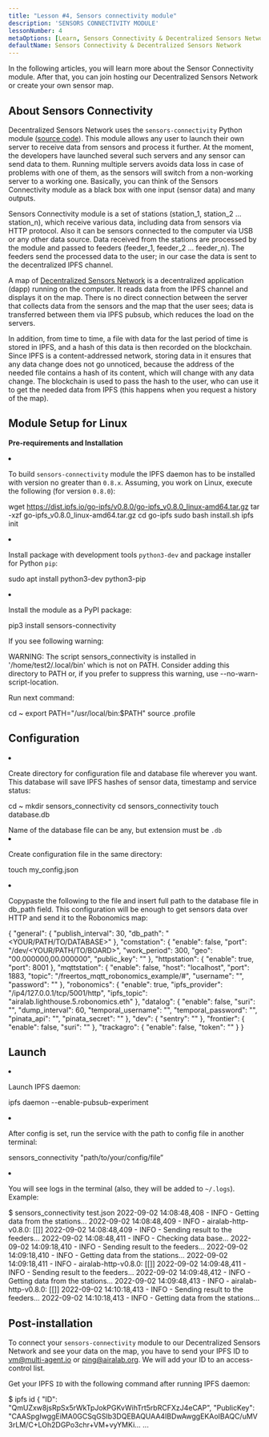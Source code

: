 ```yaml
---
title: "Lesson #4, Sensors connectivity module"
description: 'SENSORS CONNECTIVITY MODULE'
lessonNumber: 4
metaOptions: [Learn, Sensors Connectivity & Decentralized Sensors Network]
defaultName: Sensors Connectivity & Decentralized Sensors Network
---
```


In the following articles, you will learn more about the Sensor Connectivity module. After that, you can join hosting our Decentralized Sensors Network or create your own sensor map.

## About Sensors Connectivity

Decentralized Sensors Network uses the `sensors-connectivity` Python module ([source code](https://github.com/airalab/sensors-connectivity)). This module allows any user to launch their own server to receive data from sensors and process it further. At the moment, the developers have launched several such servers and any sensor can send data to them. Running multiple servers avoids data loss in case of problems with one of them, as the sensors will switch from a non-working server to a working one. Basically, you can think of the Sensors Connectivity module as a black box with one input (sensor data) and many outputs.

<LessonImages  figure figureCaption="Module architecture" src="sensors-connectivity-course/lesson-4-1.png" alt="Module architecture"/>

Sensors Connectivity module is a set of stations (station_1, station_2 ... station_n), which receive various data, including data from sensors via HTTP protocol. Also it can be sensors connected to the computer via USB or any other data source. Data received from the stations are processed by the module and passed to feeders (feeder_1, feeder_2 ... feeder_n). The feeders send the processed data to the user; in our case the data is sent to the decentralized IPFS channel. 

A map of [Decentralized Sensors Network](https://sensors.robonomics.network/#/) is a decentralized application (dapp) running on the computer. It reads data from the IPFS channel and displays it on the map. There is no direct connection between the server that collects data from the sensors and the map that the user sees; data is transferred between them via IPFS pubsub, which reduces the load on the servers. 

In addition, from time to time, a file with data for the last period of time is stored in IPFS, and a hash of this data is then recorded on the blockchain. Since IPFS is a content-addressed network, storing data in it ensures that any data change does not go unnoticed, because the address of the needed file contains a hash of its content, which will change with any data change. The blockchain is used to pass the hash to the user, who can use it to get the needed data from IPFS (this happens when you request a history of the map).

## Module Setup for Linux

**Pre-requirements and Installation**

<List type="numbers">

<li>

To build `sensors-connectivity` module the IPFS daemon has to be installed with version no greater than `0.8.x`. Assuming, you work on Linux, execute the following (for version `0.8.0`):

<LessonCodeWrapper codeClass="big-code" language="bash">wget https://dist.ipfs.io/go-ipfs/v0.8.0/go-ipfs_v0.8.0_linux-amd64.tar.gz
tar -xzf go-ipfs_v0.8.0_linux-amd64.tar.gz
cd go-ipfs
sudo bash install.sh
ipfs init</LessonCodeWrapper>

</li>


<li>

Install package with development tools `python3-dev` and package installer for Python `pip`:

<LessonCodeWrapper codeClass="long-code" language="bash">sudo apt install python3-dev python3-pip</LessonCodeWrapper>

</li>


<li>

Install the module as a PyPI package:

<LessonCodeWrapper codeClass="long-code" language="bash">pip3 install sensors-connectivity</LessonCodeWrapper>

If you see following warning: 

<LessonCodeWrapper codeClass="big-code" language="bash">WARNING: The script sensors_connectivity is installed in '/home/test2/.local/bin' which is not on PATH.
Consider adding this directory to PATH or, if you prefer to suppress this warning, use --no-warn-script-location.</LessonCodeWrapper>

Run next command:

<LessonCodeWrapper  language="bash">cd ~
export PATH="/usr/local/bin:$PATH"
source .profile</LessonCodeWrapper>

</li>

</List>

## Configuration

<List type="numbers">

<li>

Create directory for configuration file and database file wherever you want. This database will save IPFS hashes of sensor data, timestamp and service status:

<LessonCodeWrapper language="bash">cd ~
mkdir sensors_connectivity
cd sensors_connectivity
touch database.db</LessonCodeWrapper>

<RoboAcademyNote type="okay" title="INFO">
Name of the database file can be any, but extension must be <code>.db</code>
</RoboAcademyNote>

</li>


<li>

Create configuration file in the same directory:

<LessonCodeWrapper language="bash">touch my_config.json</LessonCodeWrapper>

</li>


<li>

Copypaste the following to the file and insert full path to the database file in db_path field. This configuration will be enough to get sensors data over HTTP and send it to the Robonomics map:

<LessonCodeWrapper codeClass="big-code" language="json">{
   "general": {
      "publish_interval": 30,
      "db_path": "<YOUR/PATH/TO/DATABASE>"
   },
   "comstation": {
      "enable": false,
      "port": "/dev/<YOUR/PATH/TO/BOARD>",
      "work_period": 300,
      "geo": "00.000000,00.000000",
      "public_key": ""
   },
   "httpstation": {
      "enable": true,
      "port": 8001
   },
   "mqttstation": {
      "enable": false,
      "host": "localhost",
      "port": 1883,
      "topic": "/freertos_mqtt_robonomics_example/#",
      "username": "",
      "password": ""
   },
   "robonomics": {
      "enable": true,
      "ipfs_provider": "/ip4/127.0.0.1/tcp/5001/http",
      "ipfs_topic": "airalab.lighthouse.5.robonomics.eth"
   },
   "datalog": {
      "enable": false,
      "suri": "",
      "dump_interval": 60,
      "temporal_username": "",
      "temporal_password": "",
      "pinata_api": "",
      "pinata_secret": ""
   },
   "dev": {
      "sentry": ""
   },
   "frontier": {
      "enable": false,
      "suri": ""
   },
   "trackagro": {
      "enable": false,
      "token": ""
   }
}</LessonCodeWrapper>

</li>

</List>

## Launch


<List type="numbers">

<li>

Launch IPFS daemon:

<LessonCodeWrapper codeCLass="big-code" language="bash">ipfs daemon --enable-pubsub-experiment</LessonCodeWrapper>

</li>


<li>

After config is set, run the service with the path to config file in another terminal:

<LessonCodeWrapper language="bash">sensors_connectivity "path/to/your/config/file”</LessonCodeWrapper>

</li>


<li>

You will see logs in the terminal (also, they will be added to `~/.logs`). Example:

<LessonCodeWrapper codeClass="big-code" language="bash">$ sensors_connectivity test.json
2022-09-02 14:08:48,408 - INFO - Getting data from the stations...
2022-09-02 14:08:48,409 - INFO - airalab-http-v0.8.0: [[]]
2022-09-02 14:08:48,409 - INFO - Sending result to the feeders...
2022-09-02 14:08:48,411 - INFO - Checking data base...
2022-09-02 14:09:18,410 - INFO - Sending result to the feeders...
2022-09-02 14:09:18,410 - INFO - Getting data from the stations...
2022-09-02 14:09:18,411 - INFO - airalab-http-v0.8.0: [[]]
2022-09-02 14:09:48,411 - INFO - Sending result to the feeders...
2022-09-02 14:09:48,412 - INFO - Getting data from the stations...
2022-09-02 14:09:48,413 - INFO - airalab-http-v0.8.0: [[]]
2022-09-02 14:10:18,413 - INFO - Sending result to the feeders...
2022-09-02 14:10:18,413 - INFO - Getting data from the stations...</LessonCodeWrapper>

</li>

</List>

## Post-installation

To connect your `sensors-connectivity` module to our Decentralized Sensors Network and see your data on the map, you have to send your IPFS ID to [vm@multi-agent.io](mailto:vm@multi-agent.io) or [ping@airalab.org](mailto:ping@airalab.org). We will add your ID to an access-control list.

Get your IPFS `ID` with the following command after running IPFS daemon:

<LessonCodeWrapper codeClass="big-code" language="bash">$ ipfs id
{
	"ID": "QmUZxw8jsRpSx5rWkTpJokPGKvWihTrt5rbRCFXzJ4eCAP",
	"PublicKey": "CAASpgIwggEiMA0GCSqGSIb3DQEBAQUAA4IBDwAwggEKAoIBAQC/uMV3rLM/C+LOh2DGPo3chr+VM+vyYMKi...
    ...</LessonCodeWrapper>